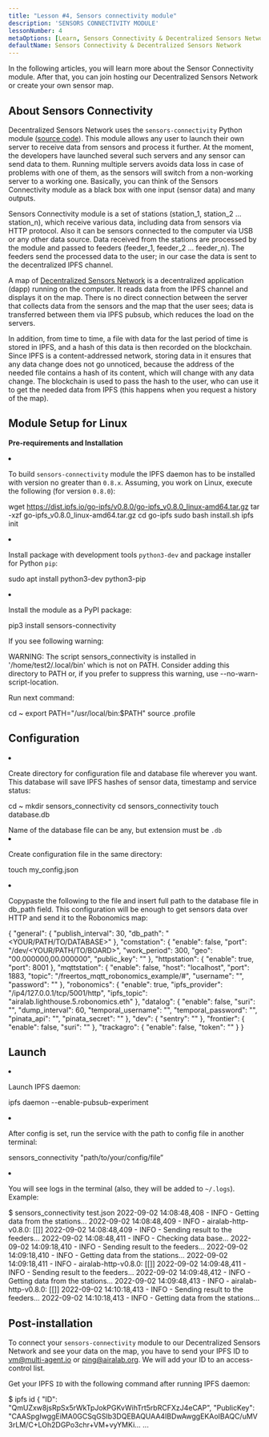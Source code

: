 ```yaml
---
title: "Lesson #4, Sensors connectivity module"
description: 'SENSORS CONNECTIVITY MODULE'
lessonNumber: 4
metaOptions: [Learn, Sensors Connectivity & Decentralized Sensors Network]
defaultName: Sensors Connectivity & Decentralized Sensors Network
---
```


In the following articles, you will learn more about the Sensor Connectivity module. After that, you can join hosting our Decentralized Sensors Network or create your own sensor map.

## About Sensors Connectivity

Decentralized Sensors Network uses the `sensors-connectivity` Python module ([source code](https://github.com/airalab/sensors-connectivity)). This module allows any user to launch their own server to receive data from sensors and process it further. At the moment, the developers have launched several such servers and any sensor can send data to them. Running multiple servers avoids data loss in case of problems with one of them, as the sensors will switch from a non-working server to a working one. Basically, you can think of the Sensors Connectivity module as a black box with one input (sensor data) and many outputs.

<LessonImages  figure figureCaption="Module architecture" src="sensors-connectivity-course/lesson-4-1.png" alt="Module architecture"/>

Sensors Connectivity module is a set of stations (station_1, station_2 ... station_n), which receive various data, including data from sensors via HTTP protocol. Also it can be sensors connected to the computer via USB or any other data source. Data received from the stations are processed by the module and passed to feeders (feeder_1, feeder_2 ... feeder_n). The feeders send the processed data to the user; in our case the data is sent to the decentralized IPFS channel. 

A map of [Decentralized Sensors Network](https://sensors.robonomics.network/#/) is a decentralized application (dapp) running on the computer. It reads data from the IPFS channel and displays it on the map. There is no direct connection between the server that collects data from the sensors and the map that the user sees; data is transferred between them via IPFS pubsub, which reduces the load on the servers. 

In addition, from time to time, a file with data for the last period of time is stored in IPFS, and a hash of this data is then recorded on the blockchain. Since IPFS is a content-addressed network, storing data in it ensures that any data change does not go unnoticed, because the address of the needed file contains a hash of its content, which will change with any data change. The blockchain is used to pass the hash to the user, who can use it to get the needed data from IPFS (this happens when you request a history of the map).

## Module Setup for Linux

**Pre-requirements and Installation**

<List type="numbers">

<li>

To build `sensors-connectivity` module the IPFS daemon has to be installed with version no greater than `0.8.x`. Assuming, you work on Linux, execute the following (for version `0.8.0`):

<LessonCodeWrapper codeClass="big-code" language="bash">wget https://dist.ipfs.io/go-ipfs/v0.8.0/go-ipfs_v0.8.0_linux-amd64.tar.gz
tar -xzf go-ipfs_v0.8.0_linux-amd64.tar.gz
cd go-ipfs
sudo bash install.sh
ipfs init</LessonCodeWrapper>

</li>


<li>

Install package with development tools `python3-dev` and package installer for Python `pip`:

<LessonCodeWrapper codeClass="long-code" language="bash">sudo apt install python3-dev python3-pip</LessonCodeWrapper>

</li>


<li>

Install the module as a PyPI package:

<LessonCodeWrapper codeClass="long-code" language="bash">pip3 install sensors-connectivity</LessonCodeWrapper>

If you see following warning: 

<LessonCodeWrapper codeClass="big-code" language="bash">WARNING: The script sensors_connectivity is installed in '/home/test2/.local/bin' which is not on PATH.
Consider adding this directory to PATH or, if you prefer to suppress this warning, use --no-warn-script-location.</LessonCodeWrapper>

Run next command:

<LessonCodeWrapper  language="bash">cd ~
export PATH="/usr/local/bin:$PATH"
source .profile</LessonCodeWrapper>

</li>

</List>

## Configuration

<List type="numbers">

<li>

Create directory for configuration file and database file wherever you want. This database will save IPFS hashes of sensor data, timestamp and service status:

<LessonCodeWrapper language="bash">cd ~
mkdir sensors_connectivity
cd sensors_connectivity
touch database.db</LessonCodeWrapper>

<RoboAcademyNote type="okay" title="INFO">
Name of the database file can be any, but extension must be <code>.db</code>
</RoboAcademyNote>

</li>


<li>

Create configuration file in the same directory:

<LessonCodeWrapper language="bash">touch my_config.json</LessonCodeWrapper>

</li>


<li>

Copypaste the following to the file and insert full path to the database file in db_path field. This configuration will be enough to get sensors data over HTTP and send it to the Robonomics map:

<LessonCodeWrapper codeClass="big-code" language="json">{
   "general": {
      "publish_interval": 30,
      "db_path": "<YOUR/PATH/TO/DATABASE>"
   },
   "comstation": {
      "enable": false,
      "port": "/dev/<YOUR/PATH/TO/BOARD>",
      "work_period": 300,
      "geo": "00.000000,00.000000",
      "public_key": ""
   },
   "httpstation": {
      "enable": true,
      "port": 8001
   },
   "mqttstation": {
      "enable": false,
      "host": "localhost",
      "port": 1883,
      "topic": "/freertos_mqtt_robonomics_example/#",
      "username": "",
      "password": ""
   },
   "robonomics": {
      "enable": true,
      "ipfs_provider": "/ip4/127.0.0.1/tcp/5001/http",
      "ipfs_topic": "airalab.lighthouse.5.robonomics.eth"
   },
   "datalog": {
      "enable": false,
      "suri": "",
      "dump_interval": 60,
      "temporal_username": "",
      "temporal_password": "",
      "pinata_api": "",
      "pinata_secret": ""
   },
   "dev": {
      "sentry": ""
   },
   "frontier": {
      "enable": false,
      "suri": ""
   },
   "trackagro": {
      "enable": false,
      "token": ""
   }
}</LessonCodeWrapper>

</li>

</List>

## Launch


<List type="numbers">

<li>

Launch IPFS daemon:

<LessonCodeWrapper codeCLass="big-code" language="bash">ipfs daemon --enable-pubsub-experiment</LessonCodeWrapper>

</li>


<li>

After config is set, run the service with the path to config file in another terminal:

<LessonCodeWrapper language="bash">sensors_connectivity "path/to/your/config/file”</LessonCodeWrapper>

</li>


<li>

You will see logs in the terminal (also, they will be added to `~/.logs`). Example:

<LessonCodeWrapper codeClass="big-code" language="bash">$ sensors_connectivity test.json
2022-09-02 14:08:48,408 - INFO - Getting data from the stations...
2022-09-02 14:08:48,409 - INFO - airalab-http-v0.8.0: [[]]
2022-09-02 14:08:48,409 - INFO - Sending result to the feeders...
2022-09-02 14:08:48,411 - INFO - Checking data base...
2022-09-02 14:09:18,410 - INFO - Sending result to the feeders...
2022-09-02 14:09:18,410 - INFO - Getting data from the stations...
2022-09-02 14:09:18,411 - INFO - airalab-http-v0.8.0: [[]]
2022-09-02 14:09:48,411 - INFO - Sending result to the feeders...
2022-09-02 14:09:48,412 - INFO - Getting data from the stations...
2022-09-02 14:09:48,413 - INFO - airalab-http-v0.8.0: [[]]
2022-09-02 14:10:18,413 - INFO - Sending result to the feeders...
2022-09-02 14:10:18,413 - INFO - Getting data from the stations...</LessonCodeWrapper>

</li>

</List>

## Post-installation

To connect your `sensors-connectivity` module to our Decentralized Sensors Network and see your data on the map, you have to send your IPFS ID to [vm@multi-agent.io](mailto:vm@multi-agent.io) or [ping@airalab.org](mailto:ping@airalab.org). We will add your ID to an access-control list.

Get your IPFS `ID` with the following command after running IPFS daemon:

<LessonCodeWrapper codeClass="big-code" language="bash">$ ipfs id
{
	"ID": "QmUZxw8jsRpSx5rWkTpJokPGKvWihTrt5rbRCFXzJ4eCAP",
	"PublicKey": "CAASpgIwggEiMA0GCSqGSIb3DQEBAQUAA4IBDwAwggEKAoIBAQC/uMV3rLM/C+LOh2DGPo3chr+VM+vyYMKi...
    ...</LessonCodeWrapper>